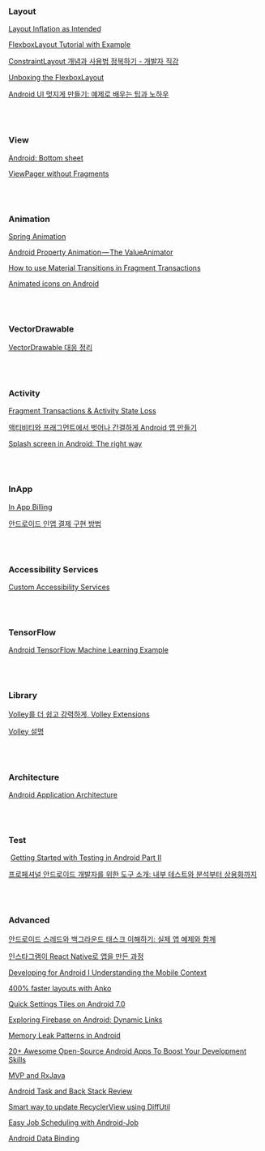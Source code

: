 
### Layout
  [Layout Inflation as Intended](https://possiblemobile.com/2013/05/layout-inflation-as-intended)

  [FlexboxLayout Tutorial with Example](http://www.viralandroid.com/2016/05/android-flexboxlayout-tutorial-with-example.html)
  
  [ConstraintLayout 개념과 사용법 정복하기 - 개발자 직강](https://realm.io/kr/news/constraintlayout-it-can-do-what-now)
  
  [Unboxing the FlexboxLayout](https://blog.devcenter.co/unboxing-the-flexboxlayout-a7cfd125f023#.8rz86dukz)
  
  [Android UI 멋지게 만들기: 예제로 배우는 팁과 노하우](https://realm.io/kr/news/gotocph-israel-ferrer-camacho-android-ui)
 

<br/><br/>
### View
  [Android: Bottom sheet](https://medium.com/@emrullahluleci/android-bottom-sheet-30284293f066#.5h0m94tqv)
  
  [ViewPager without Fragments](http://www.ottodroid.net/?p=523)


<br/><br/>
### Animation
  [Spring Animation](http://evgenii.com/blog/spring-button-animation-on-android/)
  
  [Android Property Animation — The ValueAnimator](https://blog.mindorks.com/android-property-animation-the-valueanimator-4ca173567cdb#.xx8xolr3m)
  
  [How to use Material Transitions in Fragment Transactions](https://medium.com/bynder-tech/how-to-use-material-transitions-in-fragment-transactions-5a62b9d0b26b#.ipgdxnnwc)
  
  [Animated icons on Android](https://stories.uplabs.com/animated-icons-on-android-ee635307bd6)
  

  
<br/><br/>
### VectorDrawable
  [VectorDrawable 대응 정리](http://pluu.github.io/blog/android/2016/04/11/android-vector/)


<br/><br/>
### Activity 
  [Fragment Transactions & Activity State Loss](http://regularmotion.kr/fragment-transactions-and-activity-state-loss)
  
  [액티비티와 프래그먼트에서 벗어나 간결하게 Android 앱 만들기](https://realm.io/kr/news/sf-fabien-davos-modern-android-ditching-activities-fragments/)
  
  [Splash screen in Android: The right way](https://android.jlelse.eu/launch-screen-in-android-the-right-way-aca7e8c31f52#.3h70ye5ha)


<br/><br/>
### InApp
  [In App Billing](http://dev.team-slogup.net/android-in-app-billing)
  
  [안드로이드 인앱 결제 구현 방법](http://rammuking.tistory.com/entry/%EC%95%88%EB%93%9C%EB%A1%9C%EC%9D%B4%EB%93%9C-%EC%9D%B8%EC%95%B1-%EA%B2%B0%EC%A0%9C-%EA%B5%AC%ED%98%84-%EB%B0%A9%EB%B2%95)


<br/><br/>
### Accessibility Services
  [Custom Accessibility Services](http://vinsol.com/blog/2016/07/07/custom-accessibility-services)


<br/><br/>
### TensorFlow 
  [Android TensorFlow Machine Learning Example](https://blog.mindorks.com/android-tensorflow-machine-learning-example-ff0e9b2654cc#.829qni9ic)
  

<br/><br/>
### Library
  [Volley를 더 쉽고 강력하게, Volley Extensions](http://d2.naver.com/helloworld/1258547)
  
  [Volley 설명](https://gist.github.com/benelog/5981448)

  
  
    
  <br/><br/>
### Architecture
  [Android Application Architecture](https://labs.ribot.co.uk/android-application-architecture-8b6e34acda65)
  
  
  

<br/><br/>
### Test
  [Getting Started with Testing in Android Part II](https://medium.com/@biratkirat/getting-started-with-testing-in-android-part-ii-7bf28292876a#.ajpg9828t)
  
  [프로페셔널 안드로이드 개발자를 위한 도구 소개: 내부 테스트와 분석부터 상용화까지](https://realm.io/kr/news/mobilization-gautier-mechling-the-2016-android-developer-toolbox/)
 
 
  
<br/><br/>
### Advanced 
  [안드로이드 스레드와 백그라운드 태스크 이해하기: 실제 앱 예제와 함께](https://realm.io/kr/news/android-threading-background-tasks/)
  
  [인스타그램이 React Native로 앱을 만든 과정](https://taegon.kim/archives/5745)
  
  [Developing for Android I
Understanding the Mobile Context](https://medium.com/google-developers/developing-for-android-i-understanding-the-mobile-context-fd2351b131f8#.70iicva1k)

  [400% faster layouts with Anko](https://android.jlelse.eu/400-faster-layouts-with-anko-da17f32c45dd#.mx6tr7b4t)
  
  [Quick Settings Tiles on Android 7.0](https://medium.com/google-developers/quick-settings-tiles-e3c22daf93a8#.9rxwo71wf)
  
  [Exploring Firebase on Android: Dynamic Links](https://medium.com/exploring-android/exploring-firebase-on-android-dynamic-links-7364def74808#.ogeghmn5e)
  
  [Memory Leak Patterns in Android](https://android.jlelse.eu/memory-leak-patterns-in-android-4741a7fcb570#.rugihfwb8)
  
  [20+ Awesome Open-Source Android Apps To Boost Your Development Skills](https://blog.aritraroy.in/20-awesome-open-source-android-apps-to-boost-your-development-skills-b62832cf0fa4#.e6xkbdw0b)
  
  [MVP and RxJava](https://lorentzos.com/mvp-and-rxjava-9dfcbe79bf77#.l8fdp0hpt)
  
  [Android Task and Back Stack Review](https://blog.mindorks.com/android-task-and-back-stack-review-5017f2c18196)
  
  [Smart way to update RecyclerView using DiffUtil](https://android.jlelse.eu/smart-way-to-update-recyclerview-using-diffutil-345941a160e0)
  
  [Easy Job Scheduling with Android-Job](https://android.jlelse.eu/easy-job-scheduling-with-android-job-4a2c020b9742)
  
  [Android Data Binding](https://android.jlelse.eu/android-data-binding-8d0eb34b9bad)
 
<br/><br/>

